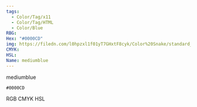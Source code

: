 ```yaml
---
tags:
  - Color/Tag/x11
  - Color/Tag/HTML
  - Color/Blue
RBG: 
Hex: "#0000CD"
img: https://filedn.com/l0hpzxl1f01yT7GHxtF8cyk/Color%20Snake/standard_csv_to_svg/%23/#0000CD.svg
CMYK: 
HSL: 
Name: mediumblue
---
```

mediumblue
```palette
#0000CD
```
RGB
CMYK
HSL